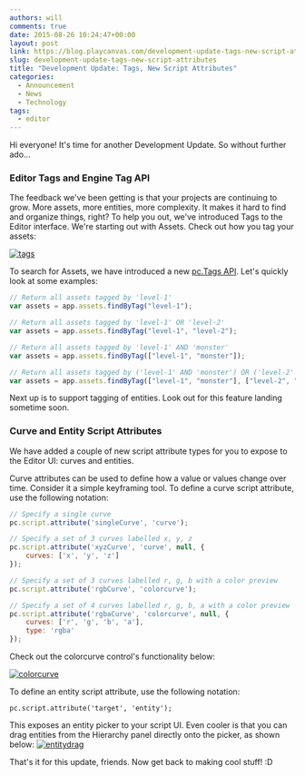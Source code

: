 ```yaml
---
authors: will
comments: true
date: 2015-08-26 10:24:47+00:00
layout: post
link: https://blog.playcanvas.com/development-update-tags-new-script-attributes/
slug: development-update-tags-new-script-attributes
title: "Development Update: Tags, New Script Attributes"
categories:
  - Announcement
  - News
  - Technology
tags:
  - editor
---
```


Hi everyone! It's time for another Development Update. So without further ado...

### Editor Tags and Engine Tag API

The feedback we've been getting is that your projects are continuing to grow. More assets, more entities, more complexity. It makes it hard to find and organize things, right? To help you out, we've introduced Tags to the Editor interface. We're starting out with Assets. Check out how you tag your assets:

[![tags](/img/tags.gif)](/img/tags.gif)

To search for Assets, we have introduced a new [pc.Tags API](https://api.playcanvas.com/classes/Engine.Tags.html). Let's quickly look at some examples:

```javascript
// Return all assets tagged by 'level-1'
var assets = app.assets.findByTag("level-1");

// Return all assets tagged by 'level-1' OR 'level-2'
var assets = app.assets.findByTag("level-1", "level-2");

// Return all assets tagged by 'level-1' AND 'monster'
var assets = app.assets.findByTag(["level-1", "monster"]);

// Return all assets tagged by ('level-1' AND 'monster') OR ('level-2' AND 'monster')
var assets = app.assets.findByTag(["level-1", "monster"], ["level-2", "monster"]);
```

Next up is to support tagging of entities. Look out for this feature landing sometime soon.

### Curve and Entity Script Attributes

We have added a couple of new script attribute types for you to expose to the Editor UI: curves and entities.

Curve attributes can be used to define how a value or values change over time. Consider it a simple keyframing tool. To define a curve script attribute, use the following notation:

```javascript
// Specify a single curve
pc.script.attribute('singleCurve', 'curve');

// Specify a set of 3 curves labelled x, y, z
pc.script.attribute('xyzCurve', 'curve', null, {
    curves: ['x', 'y', 'z']
});

// Specify a set of 3 curves labelled r, g, b with a color preview
pc.script.attribute('rgbCurve', 'colorcurve');

// Specify a set of 4 curves labelled r, g, b, a with a color preview
pc.script.attribute('rgbaCurve', 'colorcurve', null, {
    curves: ['r', 'g', 'b', 'a'],
    type: 'rgba'
});
```

Check out the colorcurve control's functionality below:

[![colorcurve](/img/colorcurve.gif)](/img/colorcurve.gif)

To define an entity script attribute, use the following notation:

    pc.script.attribute('target', 'entity');

This exposes an entity picker to your script UI. Even cooler is that you can drag entities from the Hierarchy panel directly onto the picker, as shown below:
[![entitydrag](/img/entitydrag.gif)](/img/entitydrag.gif)

That's it for this update, friends. Now get back to making cool stuff! :D

